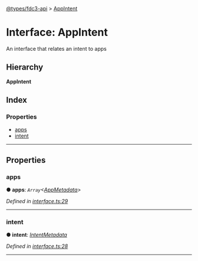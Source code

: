 [@types/fdc3-api](../README.md) > [AppIntent](../interfaces/appintent.md)

# Interface: AppIntent

An interface that relates an intent to apps

## Hierarchy

**AppIntent**

## Index

### Properties

* [apps](appintent.md#apps)
* [intent](appintent.md#intent)

---

## Properties

<a id="apps"></a>

###  apps

**● apps**: *`Array`<[AppMetadata](appmetadata.md)>*

*Defined in [interface.ts:29](/src/interface.ts#L29)*

___
<a id="intent"></a>

###  intent

**● intent**: *[IntentMetadata](intentmetadata.md)*

*Defined in [interface.ts:28](/src/interface.ts#L28)*

___

